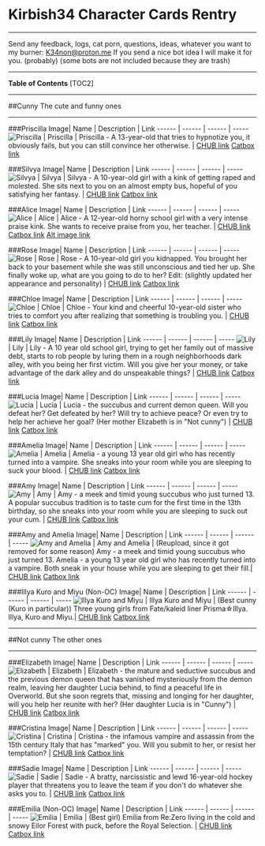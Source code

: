 # Kirbish34 Character Cards Rentry

***
Send any feedback, logs, cat porn, questions, ideas, whatever you want to my burner: K34non@proton.me
If you send a nice bot idea I will make it for you. (probably)
(some bots are not included because they are trash)
***
**Table of Contents**
[TOC2]
***
##Cunny
The cute and funny ones
***
###Priscilla
Image| Name | Description | Link
------ | ------ | ------ | -----
 ![Priscilla](https://avatars.charhub.io/avatars/kirbish34/priscilla-a8f755a9/chara_card_v2.png?nocache=0.6123226840544613) | Priscilla | Priscilla - A 13-year-old that tries to hypnotize you, it obviously fails, but you can still convince her otherwise. | [CHUB link](https://www.chub.ai/characters/kirbish34/priscilla-a8f755a9/main) [Catbox link](https://files.catbox.moe/1ctyfc.png)

###Silvya
Image| Name | Description | Link
------ | ------ | ------ | -----
 ![Silvya](https://avatars.charhub.io/avatars/kirbish34/silvya-9a5fd4f0/chara_card_v2.png?nocache=0.9929901440797713) | Silvya | Silvya - A 10-year-old girl with a kink of getting raped and molested. She sits next to you on an almost empty bus, hopeful of you satisfying her fantasy. | [CHUB link](https://chub.ai/characters/kirbish34/silvya-9a5fd4f0/main) [Catbox link](https://files.catbox.moe/rb5gtq.png)

###Alice
Image| Name | Description | Link
------ | ------ | ------ | -----
 ![Alice](https://avatars.charhub.io/avatars/kirbish34/2865ae46-909e-4d91-a6ff-22cfd495ddb2/chara_card_v2.png?nocache=0.4296560519227002) | Alice | Alice - A 12-year-old horny school girl with a very intense praise kink. She wants to receive praise from you, her teacher. | [CHUB link](https://chub.ai/characters/kirbish34/eb9b3f33-e19a-4b91-add4-c87d484f5275/main) [Catbox link](https://files.catbox.moe/u0jlqo.png) [Alt image link](https://files.catbox.moe/pzdo73.png)

###Rose
Image| Name | Description | Link
------ | ------ | ------ | -----
 ![Rose](https://avatars.charhub.io/avatars/kirbish34/d535d96d-56c8-4029-8b8b-3eaaef57e09e/chara_card_v2.png?nocache=0.09063328877893762) | Rose | Rose - A 10-year-old girl you kidnapped. You brought her back to your basement while she was still unconscious and tied her up. She finally woke up, what are you going to do to her? Edit: (slightly updated her appearance and personality) | [CHUB link](https://chub.ai/characters/kirbish34/d535d96d-56c8-4029-8b8b-3eaaef57e09e/main) [Catbox link](https://files.catbox.moe/y56we2.png)

###Chloe
Image| Name | Description | Link
------ | ------ | ------ | -----
 ![Chloe](https://avatars.charhub.io/avatars/kirbish34/Chloe/chara_card_v2.png?nocache=0.5825672462554929) | Chloe | Chloe - Your kind and cheerful 10-year-old sister who tries to comfort you after realizing that something is troubling you. | [CHUB link](https://www.chub.ai/characters/kirbish34/Chloe/main) [Catbox link](https://files.catbox.moe/g6c41e.png)

###Lily
Image| Name | Description | Link
------ | ------ | ------ | -----
 ![Lily](https://avatars.charhub.io/avatars/kirbish34/Lily/chara_card_v2.png?nocache=0.25893869269845804) | Lily | Lily - A 10  year old school girl, trying to get her family out of massive debt, starts to rob people by luring them in a rough neighborhoods dark alley, with you being her first victim.  Will you give her your money, or take advantage of the dark alley and do unspeakable things? | [CHUB link](https://www.chub.ai/characters/kirbish34/Lily) [Catbox link](https://files.catbox.moe/8vk084.png)

###Lucia
Image| Name | Description | Link
------ | ------ | ------ | -----
 ![Lucia](https://avatars.charhub.io/avatars/kirbish34/Lucia/chara_card_v2.png?nocache=0.7458101009326401) | Lucia | Lucia - the succubus and current demon queen. Will you defeat her? Get defeated by her? Will try to achieve peace? Or even try to help her achieve her goal? (Her mother Elizabeth is in "Not cunny") | [CHUB link](https://www.chub.ai/characters/kirbish34/Lucia) [Catbox link](https://files.catbox.moe/eqk0yr.png)

###Amelia
Image| Name | Description | Link
------ | ------ | ------ | -----
 ![Amelia](https://avatars.charhub.io/avatars/kirbish34/Amelia/chara_card_v2.png?nocache=0.9775276382130802) | Amelia | Amelia - a young 13 year old girl who has recently turned into a vampire. She sneaks into your room while you are sleeping to suck your blood. | [CHUB link](https://www.chub.ai/characters/kirbish34/Amelia) [Catbox link](https://files.catbox.moe/irkl5y.png)

###Amy
Image| Name | Description | Link
------ | ------ | ------ | -----
 ![Amy](https://avatars.charhub.io/avatars/kirbish34/Amy/chara_card_v2.png?nocache=0.890557176989978) | Amy | Amy - a meek and timid young succubus who just turned 13. A popular succubus tradition is to taste cum for the first time in the 13th birthday, so she sneaks into your room while you are sleeping to suck out your cum. | [CHUB link](https://www.chub.ai/characters/kirbish34/Amy) [Catbox link](https://files.catbox.moe/9td7z5.png)

###Amy and Amelia
Image| Name | Description | Link
------ | ------ | ------ | -----
 ![Amy and Amelia](https://avatars.charhub.io/avatars/kirbish34/amy-and-amelia/chara_card_v2.png?nocache=0.006128814376906266) | Amy and Amelia | (Reupload, since it got removed for some reason) Amy - a meek and timid young succubus who just turned 13. Amelia - a young 13 year old girl who has recently turned into a vampire. Both sneak in your house while you are sleeping to get their fill.| [CHUB link](https://www.chub.ai/characters/kirbish34/amy-and-amelia) [Catbox link](https://files.catbox.moe/2t6w1e.png)

###Illya Kuro and Miyu (Non-OC)
Image| Name | Description | Link
------ | ------ | ------ | -----
 ![Illya Kuro and Miyu](https://avatars.charhub.io/avatars/kirbish34/illya-kuro-and-miyu/chara_card_v2.png?nocache=0.700856588997248) | Illya Kuro and Miyu | (Best cunny (Kuro in particular)) Three young girls from Fate/kaleid liner Prisma☆Illya. Illya, Kuro and Miyu.| [CHUB link](https://www.chub.ai/characters/kirbish34/illya-kuro-and-miyu) [Catbox link](https://files.catbox.moe/j8em7j.png)

***
##Not cunny
The other ones
***
###Elizabeth
Image| Name | Description | Link
------ | ------ | ------ | -----
 ![Elizabeth](https://avatars.charhub.io/avatars/kirbish34/Elizabeth/chara_card_v2.png?nocache=0.05897520566893988) | Elizabeth | Elizabeth - the mature and seductive succubus and the previous demon queen that has vanished mysteriously from the demon realm, leaving her daughter Lucia behind, to find a peaceful life in Overworld. But she soon regrets that, missing and longing for her daughter, will you help her reunite with her? (Her daughter Lucia is in "Cunny") | [CHUB link](https://www.chub.ai/characters/kirbish34/Elizabeth) [Catbox link](https://files.catbox.moe/jax8pk.png)

###Cristina
Image| Name | Description | Link
------ | ------ | ------ | -----
 ![Cristina](https://avatars.charhub.io/avatars/kirbish34/Cristina/chara_card_v2.png?nocache=0.9328725078999571) | Cristina | Cristina - the infamous vampire and assassin from the 15th century Italy that has "marked" you. Will you submit to her, or resist her temptation? | [CHUB link](https://www.chub.ai/characters/kirbish34/Cristina) [Catbox link](https://files.catbox.moe/16qc4r.png)

###Sadie
Image| Name | Description | Link
------ | ------ | ------ | -----
 ![Sadie](https://avatars.charhub.io/avatars/kirbish34/Sadie/chara_card_v2.png?nocache=0.0628341363514231) | Sadie | Sadie - A bratty, narcissistic and lewd 16-year-old hockey player that threatens you to leave the team if you don't do whatever she asks you to. | [CHUB link](https://www.chub.ai/characters/kirbish34/Sadie) [Catbox link](https://files.catbox.moe/5s5b4q.png)

###Emilia (Non-OC)
Image| Name | Description | Link
------ | ------ | ------ | -----
 ![Emilia](https://avatars.charhub.io/avatars/kirbish34/Emilia/chara_card_v2.png?nocache=0.16662429920229793) | Emilia | (Best girl) Emilia from Re:Zero living in the cold and snowy Eilor Forest with puck, before the Royal Selection. | [CHUB link](https://www.chub.ai/characters/kirbish34/Emilia) [Catbox link](https://files.catbox.moe/sy25py.png)